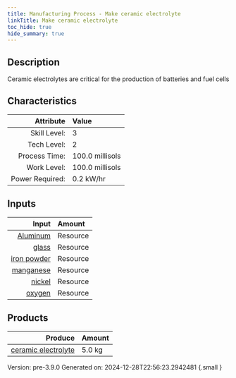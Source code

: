 ```yaml
---
title: Manufacturing Process - Make ceramic electrolyte
linkTitle: Make ceramic electrolyte
toc_hide: true
hide_summary: true
---
```


## Description
&#10;&#9;&#9;&#9;Ceramic electrolytes are critical for the production of batteries and fuel cells&#10;&#9;&#9;

## Characteristics

| Attribute      | Value |
|--------:|:------|
|Skill Level:|3|
|Tech Level:|2|
|Process Time:|100.0 millisols|
|Work Level:|100.0 millisols|
|Power Required:|0.2 kW/hr|

## Inputs

| Input      | Amount |
|--------:|:------|
|[Aluminum](/docs/definitions/resource/aluminum)|Resource|0.1 kg|
|[glass](/docs/definitions/resource/glass)|Resource|4.2 kg|
|[iron powder](/docs/definitions/resource/iron-powder)|Resource|0.1 kg|
|[manganese](/docs/definitions/resource/manganese)|Resource|0.1 kg|
|[nickel](/docs/definitions/resource/nickel)|Resource|0.1 kg|
|[oxygen](/docs/definitions/resource/oxygen)|Resource|0.5 kg|

## Products


| Produce      | Amount |
|--------:|:------|
|[ceramic electrolyte](/docs/definitions/resource/ceramic-electrolyte)|5.0 kg|


Version: pre-3.9.0 Generated on: 2024-12-28T22:56:23.2942481
{.small }

